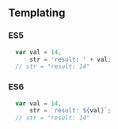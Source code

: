 ## Templating

### ES5
```js
  var val = 14,
      str = 'result: ' + val;
  // str = "result: 14"
```


### ES6
```js
  var val = 14,
      str = `result: ${val}`;
  // str = "result: 14"
```
